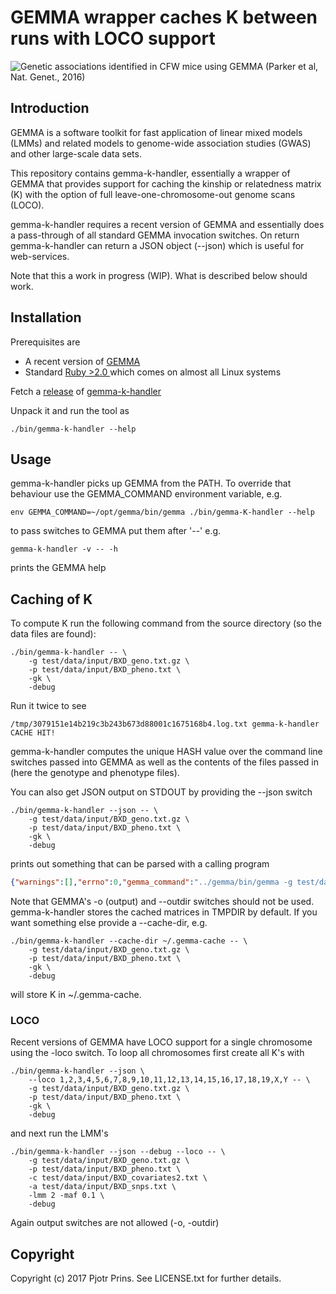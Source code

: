 # GEMMA wrapper caches K between runs with LOCO support

![Genetic associations identified in CFW mice using GEMMA (Parker et al,
Nat. Genet., 2016)](cfw.gif)

## Introduction

GEMMA is a software toolkit for fast application of linear mixed
models (LMMs) and related models to genome-wide association studies
(GWAS) and other large-scale data sets.

This repository contains gemma-k-handler, essentially a wrapper of
GEMMA that provides support for caching the kinship or relatedness
matrix (K) with the option of full leave-one-chromosome-out genome
scans (LOCO).

gemma-k-handler requires a recent version of GEMMA and essentially
does a pass-through of all standard GEMMA invocation switches. On
return gemma-k-handler can return a JSON object (--json) which is
useful for web-services.

Note that this a work in progress (WIP). What is described below
should work.

## Installation

Prerequisites are

* A recent version of [GEMMA](https://github.com/genetics-statistics/GEMMA)
* Standard [Ruby >2.0 ](https://www.ruby-lang.org/en/) which comes on
  almost all Linux systems

Fetch a [release](https://github.com/genetics-statistics/gemma-K-handler/releases) of
[gemma-k-handler](https://github.com/genetics-statistics/gemma-K-handler)

Unpack it and run the tool as

    ./bin/gemma-k-handler --help

## Usage

gemma-k-handler picks up GEMMA from the PATH. To override that behaviour
use the GEMMA_COMMAND environment variable, e.g.

    env GEMMA_COMMAND=~/opt/gemma/bin/gemma ./bin/gemma-K-handler --help

to pass switches to GEMMA put them after '--' e.g.

    gemma-k-handler -v -- -h

prints the GEMMA help

## Caching of K

To compute K run the following command from the source directory (so
the data files are found):

    ./bin/gemma-k-handler -- \
        -g test/data/input/BXD_geno.txt.gz \
        -p test/data/input/BXD_pheno.txt \
        -gk \
        -debug

Run it twice to see

    /tmp/3079151e14b219c3b243b673d88001c1675168b4.log.txt gemma-k-handler CACHE HIT!

gemma-k-handler computes the unique HASH value over the command
line switches passed into GEMMA as well as the contents of the files
passed in (here the genotype and phenotype files).

You can also get JSON output on STDOUT by providing the --json switch

    ./bin/gemma-k-handler --json -- \
        -g test/data/input/BXD_geno.txt.gz \
        -p test/data/input/BXD_pheno.txt \
        -gk \
        -debug

prints out something that can be parsed with a calling program

```json
{"warnings":[],"errno":0,"gemma_command":"../gemma/bin/gemma -g test/data/input/BXD_geno.txt.gz -p test/data/input/BXD_pheno.txt -gk -debug -o 18ce786ab92064a7ee38a7422e7838abf91f5eb0 -outdir /tmp","type":"K","log":"/tmp/18ce786ab92064a7ee38a7422e7838abf91f5eb0.log.txt","K":"/tmp/18ce786ab92064a7ee38a7422e7838abf91f5eb0.cXX.txt"}
```

Note that GEMMA's -o (output) and --outdir switches should not be
used. gemma-k-handler stores the cached matrices in TMPDIR by
default. If you want something else provide a --cache-dir, e.g.

    ./bin/gemma-k-handler --cache-dir ~/.gemma-cache -- \
        -g test/data/input/BXD_geno.txt.gz \
        -p test/data/input/BXD_pheno.txt \
        -gk \
        -debug

will store K in ~/.gemma-cache.

### LOCO

Recent versions of GEMMA have LOCO support for a single chromosome using
the -loco switch. To loop all chromosomes first create all K's with

    ./bin/gemma-k-handler --json \
        --loco 1,2,3,4,5,6,7,8,9,10,11,12,13,14,15,16,17,18,19,X,Y -- \
        -g test/data/input/BXD_geno.txt.gz \
        -p test/data/input/BXD_pheno.txt \
        -gk \
        -debug

and next run the LMM's

    ./bin/gemma-k-handler --json --debug --loco -- \
        -g test/data/input/BXD_geno.txt.gz \
        -p test/data/input/BXD_pheno.txt \
        -c test/data/input/BXD_covariates2.txt \
        -a test/data/input/BXD_snps.txt \
        -lmm 2 -maf 0.1 \
        -debug

Again output switches are not allowed (-o, -outdir)

## Copyright

Copyright (c) 2017 Pjotr Prins. See LICENSE.txt for further details.
